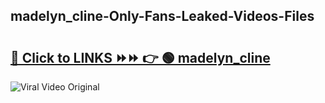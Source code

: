 
 ## madelyn_cline-Only-Fans-Leaked-Videos-Files

# <h2><a href="https://mediaupload.pro?madelyn_cline">🔗 Click to LINKS ⏩⏩ 👉 🟢 madelyn_cline </a></h2>

<a href="https://mediaupload.pro?madelyn_cline" rel="nofollow" data-target="animated-image.originalLink"><img src="https://i.ibb.co.com/xMMVF88/686577567.gif" alt="Viral Video Original" style="max-width: 100%; display: inline-block;" data-target="animated-image.originalImage"></a>